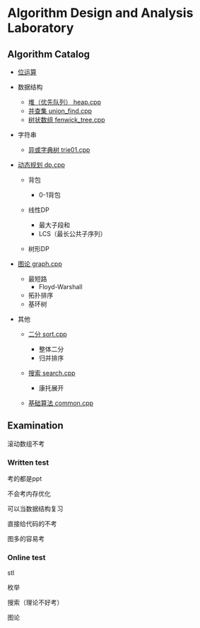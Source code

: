 # Algorithm Design and Analysis Laboratory

## Algorithm Catalog

- [位运算](template/bitwise_operations.md)
- 数据结构
  - [堆（优先队列） heap.cpp](copypasta/cpp/heap.cpp)
  - [并查集 union_find.cpp](copypasta/cpp/union_find.cpp)
  - [树状数组 fenwick_tree.cpp](copypasta/cpp/fenwick_tree.cpp)
- 字符串
  - [异或字典树 trie01.cpp](copypasta/cpp/trie01.cpp)
- [动态规划 dp.cpp](copypasta/cpp/dp.cpp)
  - 背包
    
    - 0-1背包
  
  - 线性DP
    
    - 最大子段和
    - LCS（最长公共子序列）
  - 树形DP
- [图论 graph.cpp](copypasta/cpp/graph.cpp)
  - 最短路
    - Floyd-Warshall
  - 拓扑排序
  - 基环树
- 其他
  
  - [二分 sort.cpp](copypasta/cpp/sort.cpp)
    - 整体二分
    - 归并排序
    
  - [搜索 search.cpp](copypasta/cpp/search.cpp)
    - 康托展开
  - [基础算法 common.cpp](copypasta/cpp/common.cpp)

## Examination

滚动数组不考

### Written test

考的都是ppt

不会考内存优化

可以当数据结构复习

直接给代码的不考

图多的容易考

### Online test

stl

枚举

搜索（理论不好考）

图论